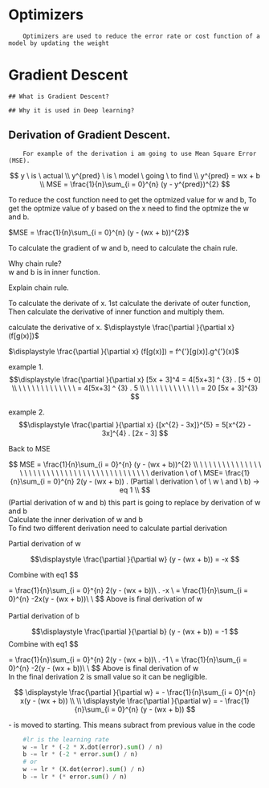 # Optimizers
        Optimizers are used to reduce the error rate or cost function of a model by updating the weight

# Gradient Descent

    ## What is Gradient Descent?

    ## Why it is used in Deep learning?

## Derivation of Gradient Descent.
        For example of the derivation i am going to use Mean Square Error (MSE).
$$
y \  is \ actual \\  
y^{pred} \ is \ model \ going \ to find \\ 
y^{pred} = wx + b \\
MSE = \frac{1}{n}\sum_{i = 0}^{n} (y - y^{pred})^{2}
$$

To reduce the cost function need to get the optmized value for w and b, To get the optmize value of y based on the x need to find the optmize the w and b.

$MSE = \frac{1}{n}\sum_{i = 0}^{n} (y - (wx + b))^{2}$

To calculate the gradient of w and b, need to calculate the chain rule.

Why chain rule? \
 w and b is in inner function.

Explain chain rule. 

To calculate the derivate of x. 1st calculate the derivate of outer function, Then calculate the derivative of inner function and multiply them.

calculate the derivative of x. 
$\displaystyle \frac{\partial }{\partial x} (f[g(x)])$


$\displaystyle \frac{\partial }{\partial x} (f[g(x)]) =  f^{'}[g(x)].g^{'}(x)$  

example 1. 
$$\displaystyle \frac{\partial }{\partial x} [5x + 3]^4 =  4[5x+3] ^ {3} . [5 + 0] \\ 
\ \ \ \ \ \ \ \ \ \ \ \ \ = 4[5x+3] ^ {3} . 5  \\
\ \ \ \ \ \ \ \ \ \ \ \ = 20 [5x + 3]^{3}
$$

example 2. 
$$\displaystyle \frac{\partial }{\partial x} {[x^{2} - 3x]}^{5} =  5[x^{2} - 3x]^{4} . [2x - 3] $$

Back to MSE

$$
MSE = \frac{1}{n}\sum_{i = 0}^{n} (y - (wx + b))^{2} \\
\ \ \ \ \ \ \ \ \ \ \ \ \ \ \ \ \ \ \ \ \ \ \ \ \ \ \ \ \ \ \ \ \ \ \ \ \ \ \ \ \ \ \ derivation \ of \ MSE=  \frac{1}{n}\sum_{i = 0}^{n} 2(y - (wx + b)) . (Partial \ derivation \ of \ w \ and \ b) -> eq 1 \\
$$
(Partial derivation of w and b) this part is going to replace by derivation of w and b   
Calculate the inner derivation of w and b  
To find two different derivation need to calculate partial derivation  

Partial derivation of w

$$\displaystyle \frac{\partial }{\partial w} (y - (wx + b)) =  -x $$

Combine with eq1
$$

=  \frac{1}{n}\sum_{i = 0}^{n} 2(y - (wx + b))\ . -x \\
=  \frac{1}{n}\sum_{i = 0}^{n} -2x(y - (wx + b))\  \\
$$
Above is final derivation of w 
\
\
Partial derivation of b

$$\displaystyle \frac{\partial }{\partial b} (y - (wx + b)) =  -1 $$
Combine with eq1
$$

=  \frac{1}{n}\sum_{i = 0}^{n} 2(y - (wx + b))\ . -1 \\
=  \frac{1}{n}\sum_{i = 0}^{n} -2(y - (wx + b))\ \\
$$
Above is final derivation of w   
In the final derivation 2 is small value so it can be negligible.

$$
\displaystyle \frac{\partial }{\partial w} =  - \frac{1}{n}\sum_{i = 0}^{n} x(y - (wx + b)) \\
 \\
\displaystyle \frac{\partial }{\partial w} =   - \frac{1}{n}\sum_{i = 0}^{n} (y - (wx + b))
$$

\- is moved to starting. This means subract from previous value in the code

```python
    #lr is the learning rate
    w -= lr * (-2 * X.dot(error).sum() / n)
    b -= lr * (-2 * error.sum() / n)
    # or
    w -= lr * (X.dot(error).sum() / n)
    b -= lr * (* error.sum() / n)
```
